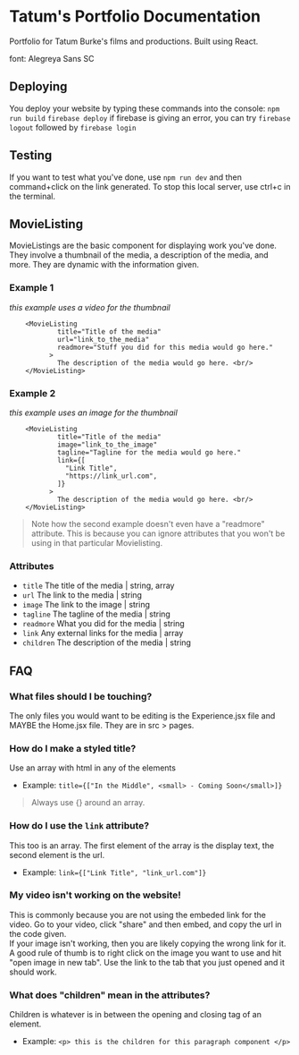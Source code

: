 # Tatum's Portfolio Documentation
Portfolio for Tatum Burke's films and productions. Built using React.


font: Alegreya Sans SC
## Deploying
You deploy your website by typing these commands into the console:
`npm run build`
`firebase deploy`
if firebase is giving an error, you can try
`firebase logout` followed by
`firebase login`
## Testing
If you want to test what you've done, use `npm run dev` and then command+click on the link generated. To stop this local server, use ctrl+c in the terminal. 
## MovieListing
MovieListings are the basic component for displaying work you've done. They involve a thumbnail of the media, a description of the media, and more. They are dynamic with the information given.
### Example 1
*this example uses a video for the thumbnail*
```
    <MovieListing
            title="Title of the media"
            url="link_to_the_media"
            readmore="Stuff you did for this media would go here."
          >
            The description of the media would go here. <br/>
    </MovieListing>
```

### Example 2
*this example uses an image for the thumbnail*
```
    <MovieListing
            title="Title of the media"
            image="link_to_the_image"
            tagline="Tagline for the media would go here."
            link={[
              "Link Title",
              "https://link_url.com",
            ]}
          >
            The description of the media would go here. <br/>
    </MovieListing>
```

> Note how the second example doesn't even have a "readmore" attribute. This is because you can ignore attributes that you won't be using in that particular Movielisting.

### Attributes
* `title` The title of the media | string, array
* `url` The link to the media | string
* `image` The link to the image | string
* `tagline` The tagline of the media | string
* `readmore` What you did for the media | string
* `link` Any external links for the media | array
* `children` The description of the media | string
## FAQ
### What files should I be touching?
The only files you would want to be editing is the Experience.jsx file and MAYBE the Home.jsx file. They are in src > pages.
### How do I make a styled title? 
Use an array with html in any of the elements
* Example: `title={["In the Middle", <small> - Coming Soon</small>]}`
> Always use {} around an array.
### How do I use the `link` attribute?
This too is an array. The first element of the array is the display text, the second element is the url. 
* Example: `link={["Link Title", "link_url.com"]}`
### My video isn't working on the website!
This is commonly because you are not using the embeded link for the video. Go to your video, click "share" and then embed, and copy the url in the code given.  
If your image isn't working, then you are likely copying the wrong link for it. A good rule of thumb is to right click on the image you want to use and hit "open image in new tab". Use the link to the tab that you just opened and it should work.
### What does "children" mean in the attributes?
Children is whatever is in between the opening and closing tag of an element. 
* Example: `<p> this is the children for this paragraph component </p>`
